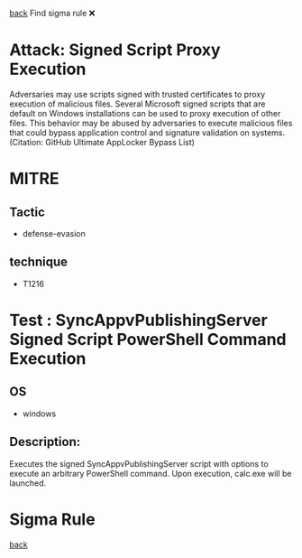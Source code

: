 
[back](../index.md)
Find sigma rule :x: 

# Attack: Signed Script Proxy Execution 

Adversaries may use scripts signed with trusted certificates to proxy execution of malicious files. Several Microsoft signed scripts that are default on Windows installations can be used to proxy execution of other files. This behavior may be abused by adversaries to execute malicious files that could bypass application control and signature validation on systems.(Citation: GitHub Ultimate AppLocker Bypass List)

# MITRE
## Tactic
  - defense-evasion


## technique
  - T1216


# Test : SyncAppvPublishingServer Signed Script PowerShell Command Execution
## OS
  - windows


## Description:
Executes the signed SyncAppvPublishingServer script with options to execute an arbitrary PowerShell command.
Upon execution, calc.exe will be launched.


# Sigma Rule


[back](../index.md)
